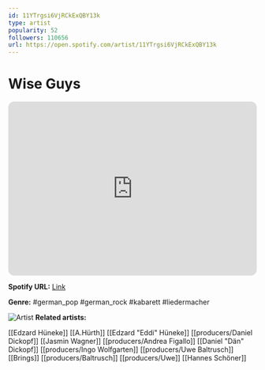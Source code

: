 ```yaml
---
id: 11YTrgsi6VjRCkExQBY13k
type: artist
popularity: 52
followers: 110656
url: https://open.spotify.com/artist/11YTrgsi6VjRCkExQBY13k
---
```

# Wise Guys

<iframe style="border-radius:12px" src="https://open.spotify.com/embed/artist/11YTrgsi6VjRCkExQBY13k" width="100%" height="352" frameBorder="0" allowfullscreen="" allow="autoplay; clipboard-write; encrypted-media; fullscreen; picture-in-picture" loading="lazy"></iframe>

**Spotify URL:** [Link](https://open.spotify.com/artist/11YTrgsi6VjRCkExQBY13k)

**Genre:**  #german_pop #german_rock #kabarett #liedermacher

![Artist](https://i.scdn.co/image/4f1b2cabff7abd06fb17ed124252de64e1adcfae)
**Related artists:**

[[Edzard Hüneke]]
[[A.Hürth]]
[[Edzard "Eddi" Hüneke]]
[[producers/Daniel Dickopf]]
[[Jasmin Wagner]]
[[producers/Andrea Figallo]]
[[Daniel "Dän" Dickopf]]
[[producers/Ingo Wolfgarten]]
[[producers/Uwe Baltrusch]]
[[Brings]]
[[producers/Baltrusch]]
[[producers/Uwe]]
[[Hannes Schöner]]
